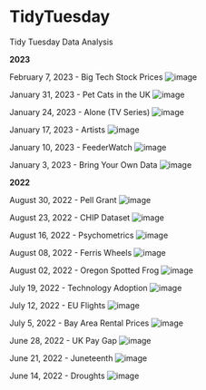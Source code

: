 # TidyTuesday
Tidy Tuesday Data Analysis

**2023**

February 7, 2023 - Big Tech Stock Prices
![image](https://user-images.githubusercontent.com/91282117/217352323-c537639f-861b-47ba-a11d-35c61aa7559b.png)

January 31, 2023 - Pet Cats in the UK
![image](https://user-images.githubusercontent.com/91282117/215854441-9a6c4269-bf75-4c9e-9da0-afd65266c3a7.png)

January 24, 2023 - Alone (TV Series)
![image](https://user-images.githubusercontent.com/91282117/214370615-6b6e6b79-07cd-4665-a24d-9bbe47dd13a8.png)

January 17, 2023 - Artists
![image](https://user-images.githubusercontent.com/91282117/213287513-98dfdc16-44a6-408e-ab12-8916bb56382c.png)

January 10, 2023 - FeederWatch
![image](https://user-images.githubusercontent.com/91282117/212170837-1657688f-c6be-4671-b359-2df36af75f96.png)

January 3, 2023 - Bring Your Own Data
![image](https://user-images.githubusercontent.com/91282117/211414698-75f3151a-3534-493c-9d27-76257cd6e7c2.png)

**2022**

August 30, 2022 - Pell Grant
![image](https://user-images.githubusercontent.com/91282117/187514049-bb601be9-8113-4019-8f39-9ecc81a1b670.png)

August 23, 2022 - CHIP Dataset
![image](https://user-images.githubusercontent.com/91282117/187534636-89692677-56f9-4e63-96ae-b8134776ecdb.png)

August 16, 2022 - Psychometrics
![image](https://user-images.githubusercontent.com/91282117/186250478-508d3496-6f76-4266-a0e3-2a23b516d18b.png)

August 08, 2022 - Ferris Wheels
![image](https://user-images.githubusercontent.com/91282117/186250644-ad38d7dd-836b-417e-b5cf-8ce107d622c0.png)

August 02, 2022 - Oregon Spotted Frog
![image](https://user-images.githubusercontent.com/91282117/182450144-40d0c6d0-5768-4113-9cb9-60088aeaac12.png)

July 19, 2022 - Technology Adoption
![image](https://user-images.githubusercontent.com/91282117/182464986-c7f26404-912e-49ca-acdd-58cffcb4177d.png)

July 12, 2022 - EU Flights
![image](https://user-images.githubusercontent.com/91282117/179805679-165c1472-f9b6-4495-b9e3-0804cba97dc3.png)

July 5, 2022 - Bay Area Rental Prices
![image](https://user-images.githubusercontent.com/91282117/177866848-6930b0ce-500e-4075-a46f-cdf961c15049.png)

June 28, 2022 - UK Pay Gap
![image](https://user-images.githubusercontent.com/91282117/177357688-1d8d64db-7cd6-4459-8016-135dbed9892e.png)

June 21, 2022 - Juneteenth
![image](https://user-images.githubusercontent.com/91282117/176223457-3fca473f-f9e4-4240-a240-871b81a8804d.png)

June 14, 2022 - Droughts
![image](https://user-images.githubusercontent.com/91282117/176217471-769928b1-b28e-42d0-992c-9e9a1ae1e6cf.png)
